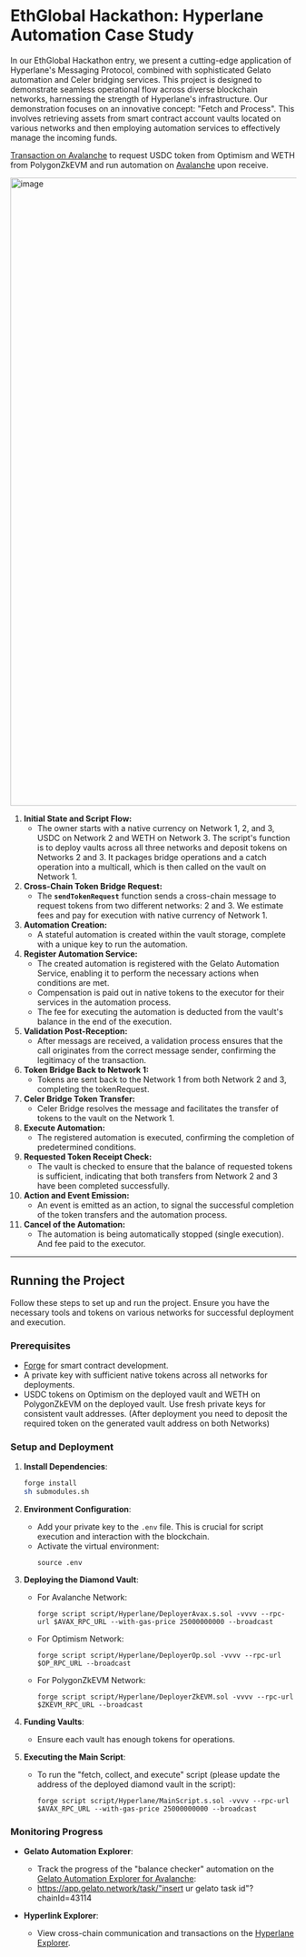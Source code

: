 # EthGlobal Hackathon: Hyperlane Automation Case Study

In our EthGlobal Hackathon entry, we present a cutting-edge application of Hyperlane's Messaging Protocol, combined with sophisticated Gelato automation and Celer bridging services. This project is designed to demonstrate seamless operational flow across diverse blockchain networks, harnessing the strength of Hyperlane's infrastructure. Our demonstration focuses on an innovative concept: "Fetch and Process". This involves retrieving assets from smart contract account vaults located on various networks and then employing automation services to effectively manage the incoming funds.

[Transaction on Avalanche](https://explorer.hyperlane.xyz/message/0x0a615ef7aa48f42f7cf121147559d5636038d283c8f95e87e192460d4aff7517) to request USDC token from Optimism and WETH from PolygonZkEVM and run automation on [Avalanche](https://avascan.info/blockchain/c/tx/0x05de3d0ae6a5181c08e795a8c1fbc2097e8a28e3d2c4ea4efb5fc24aa8f85168) upon receive.

<img width="1105" alt="image" src="https://github.com/dittonetwork/ethglobal-hackathon-interchain/assets/121140761/d6e7e0e5-776b-4bcf-892f-0cbac7dfe9d4">




1. **Initial State and Script Flow:**
    - The owner starts with a native currency on Network 1, 2, and 3, USDC on Network 2 and WETH on Network 3. The script's function is to deploy vaults across all three networks and deposit tokens on Networks 2 and 3. It packages bridge operations and a catch operation into a multicall, which is then called on the vault on Network 1.
2. **Cross-Chain Token Bridge Request:**
    - The **`sendTokenRequest`** function sends a cross-chain message to request tokens from two different networks: 2 and 3. We estimate fees and pay for execution with native currency of Network 1.
3. **Automation Creation:**
    - A stateful automation is created within the vault storage, complete with a unique key to run the automation.
4. **Register Automation Service:**
    - The created automation is registered with the Gelato Automation Service, enabling it to perform the necessary actions when conditions are met.
    - Compensation is paid out in native tokens to the executor for their services in the automation process.
    - The fee for executing the automation is deducted from the vault's balance in the end of the execution.
5. **Validation Post-Reception:**
    - After messags are received, a validation process ensures that the call originates from the correct message sender, confirming the legitimacy of the transaction.
6. **Token Bridge Back to Network 1:**
    - Tokens are sent back to the Network 1 from both Network 2 and 3, completing the tokenRequest.
7. **Celer Bridge Token Transfer:**
    - Celer Bridge resolves the message and facilitates the transfer of tokens to the vault on the Network 1.
8. **Execute Automation:**
    - The registered automation is executed, confirming the completion of predetermined conditions.
9. **Requested Token Receipt Check:**
    - The vault is checked to ensure that the balance of requested tokens is sufficient, indicating that both transfers from Network 2 and 3 have been completed successfully.
10. **Action and Event Emission:**
    - An event is emitted as an action, to signal the successful completion of the token transfers and the automation process.
11. **Cancel of the Automation:**
    - The automation is being automatically stopped (single execution). And fee paid to the executor.
---

## Running the Project

Follow these steps to set up and run the project. Ensure you have the necessary tools and tokens on various networks for successful deployment and execution.

### Prerequisites
- [Forge](https://github.com/foundry-rs/foundry) for smart contract development.
- A private key with sufficient native tokens across all networks for deployments.
- USDC tokens on Optimism on the deployed vault and WETH on PolygonZkEVM on the deployed vault. Use fresh private keys for consistent vault addresses. (After deployment you need to deposit the required token on the generated vault address on both Networks)

### Setup and Deployment

1. **Install Dependencies**:
   ```bash
   forge install
   sh submodules.sh
   ```

2. **Environment Configuration**:
   - Add your private key to the `.env` file. This is crucial for script execution and interaction with the blockchain.
   - Activate the virtual environment:
     ```
     source .env
     ```

3. **Deploying the Diamond Vault**:
   - For Avalanche Network:
     ```
     forge script script/Hyperlane/DeployerAvax.s.sol -vvvv --rpc-url $AVAX_RPC_URL --with-gas-price 25000000000 --broadcast
     ```
   - For Optimism Network:
     ```
     forge script script/Hyperlane/DeployerOp.sol -vvvv --rpc-url $OP_RPC_URL --broadcast
     ```
   - For PolygonZkEVM Network:
     ```
     forge script script/Hyperlane/DeployerZkEVM.sol -vvvv --rpc-url $ZKEVM_RPC_URL --broadcast
     ```

4. **Funding Vaults**:
   - Ensure each vault has enough tokens for operations.

5. **Executing the Main Script**:
   - To run the "fetch, collect, and execute" script (please update the address of the deployed diamond vault in the script):
     ```
     forge script script/Hyperlane/MainScript.s.sol -vvvv --rpc-url $AVAX_RPC_URL --with-gas-price 25000000000 --broadcast
     ```

### Monitoring Progress

- **Gelato Automation Explorer**:
  - Track the progress of the "balance checker" automation on the [Gelato Automation Explorer for Avalanche](https://app.gelato.network/): 
  - https://app.gelato.network/task/"insert ur gelato task id"?chainId=43114

- **Hyperlink Explorer**:
  - View cross-chain communication and transactions on the [Hyperlane Explorer](https://explorer.hyperlane.xyz/).
